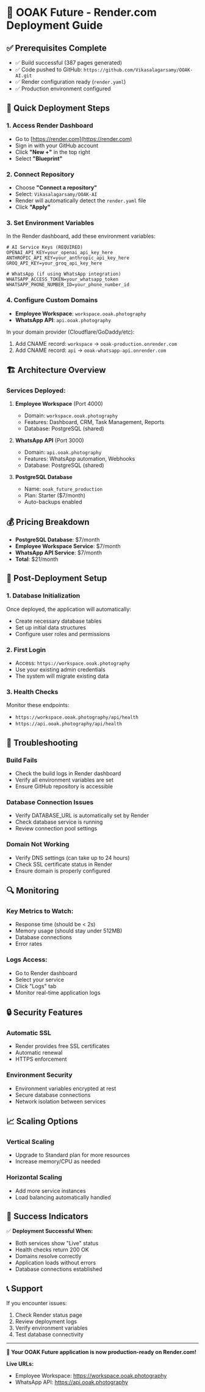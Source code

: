 # 🚀 OOAK Future - Render.com Deployment Guide

## ✅ Prerequisites Complete
- ✅ Build successful (387 pages generated)
- ✅ Code pushed to GitHub: `https://github.com/Vikasalagarsamy/OOAK-AI.git`
- ✅ Render configuration ready (`render.yaml`)
- ✅ Production environment configured

## 🎯 Quick Deployment Steps

### 1. Access Render Dashboard
- Go to [https://render.com](https://render.com)
- Sign in with your GitHub account
- Click **"New +"** in the top right
- Select **"Blueprint"**

### 2. Connect Repository
- Choose **"Connect a repository"**
- Select: `Vikasalagarsamy/OOAK-AI`
- Render will automatically detect the `render.yaml` file
- Click **"Apply"**

### 3. Set Environment Variables
In the Render dashboard, add these environment variables:

```env
# AI Service Keys (REQUIRED)
OPENAI_API_KEY=your_openai_api_key_here
ANTHROPIC_API_KEY=your_anthropic_api_key_here
GROQ_API_KEY=your_groq_api_key_here

# WhatsApp (if using WhatsApp integration)
WHATSAPP_ACCESS_TOKEN=your_whatsapp_token
WHATSAPP_PHONE_NUMBER_ID=your_phone_number_id
```

### 4. Configure Custom Domains
- **Employee Workspace**: `workspace.ooak.photography`
- **WhatsApp API**: `api.ooak.photography`

In your domain provider (Cloudflare/GoDaddy/etc):
1. Add CNAME record: `workspace` → `ooak-production.onrender.com`
2. Add CNAME record: `api` → `ooak-whatsapp-api.onrender.com`

## 🏗️ Architecture Overview

### Services Deployed:
1. **Employee Workspace** (Port 4000)
   - Domain: `workspace.ooak.photography`
   - Features: Dashboard, CRM, Task Management, Reports
   - Database: PostgreSQL (shared)

2. **WhatsApp API** (Port 3000)
   - Domain: `api.ooak.photography`
   - Features: WhatsApp automation, Webhooks
   - Database: PostgreSQL (shared)

3. **PostgreSQL Database**
   - Name: `ooak_future_production`
   - Plan: Starter ($7/month)
   - Auto-backups enabled

## 💰 Pricing Breakdown
- **PostgreSQL Database**: $7/month
- **Employee Workspace Service**: $7/month
- **WhatsApp API Service**: $7/month
- **Total**: $21/month

## 🔧 Post-Deployment Setup

### 1. Database Initialization
Once deployed, the application will automatically:
- Create necessary database tables
- Set up initial data structures
- Configure user roles and permissions

### 2. First Login
- Access: `https://workspace.ooak.photography`
- Use your existing admin credentials
- The system will migrate existing data

### 3. Health Checks
Monitor these endpoints:
- `https://workspace.ooak.photography/api/health`
- `https://api.ooak.photography/api/health`

## 🚨 Troubleshooting

### Build Fails
- Check the build logs in Render dashboard
- Verify all environment variables are set
- Ensure GitHub repository is accessible

### Database Connection Issues
- Verify DATABASE_URL is automatically set by Render
- Check database service is running
- Review connection pool settings

### Domain Not Working
- Verify DNS settings (can take up to 24 hours)
- Check SSL certificate status in Render
- Ensure domain is properly configured

## 🔍 Monitoring

### Key Metrics to Watch:
- Response time (should be < 2s)
- Memory usage (should stay under 512MB)
- Database connections
- Error rates

### Logs Access:
- Go to Render dashboard
- Select your service
- Click "Logs" tab
- Monitor real-time application logs

## 🔒 Security Features

### Automatic SSL
- Render provides free SSL certificates
- Automatic renewal
- HTTPS enforcement

### Environment Security
- Environment variables encrypted at rest
- Secure database connections
- Network isolation between services

## 📈 Scaling Options

### Vertical Scaling
- Upgrade to Standard plan for more resources
- Increase memory/CPU as needed

### Horizontal Scaling
- Add more service instances
- Load balancing automatically handled

## 🎉 Success Indicators

✅ **Deployment Successful When:**
- Both services show "Live" status
- Health checks return 200 OK
- Domains resolve correctly
- Application loads without errors
- Database connections established

## 📞 Support

If you encounter issues:
1. Check Render status page
2. Review deployment logs
3. Verify environment variables
4. Test database connectivity

---

**🚀 Your OOAK Future application is now production-ready on Render.com!**

**Live URLs:**
- Employee Workspace: https://workspace.ooak.photography
- WhatsApp API: https://api.ooak.photography
